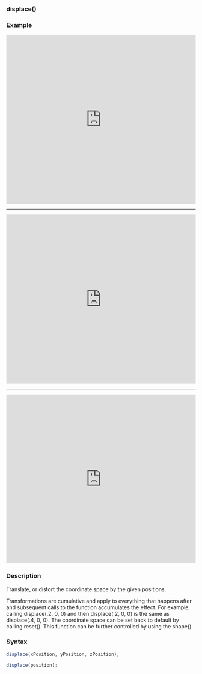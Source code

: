 ### displace()

### Example
<iframe width="100%" height="450px" src="https://shader-park.appspot.com/sculpture/-M1-ib3SU9lL2GeqDsLR?example=true&embed=true" frameborder="0"></iframe>

----


<iframe width="100%" height="450px" src="https://shader-park.appspot.com/sculpture/-LgzZJVtRnw4NHNGjX_G?example=true&embed=true" frameborder="0"></iframe>

----

<iframe width="100%" height="450px" src="https://shader-park.appspot.com/sculpture/-Lgz7za4PCYhmR2Ihx50?example=true&embed=true" frameborder="0"></iframe>

### Description
Translate, or distort the coordinate space by the given positions.


Transformations are cumulative and apply to everything that happens after and subsequent calls to the function accumulates the effect. For example, calling displace(.2, 0, 0) and then displace(.2, 0, 0) is the same as displace(.4, 0, 0). The coordinate space can be set back to default by calling reset(). This function can be further controlled by using the shape().


### Syntax
```js
displace(xPosition, yPosition, zPosition);

displace(position);
```


